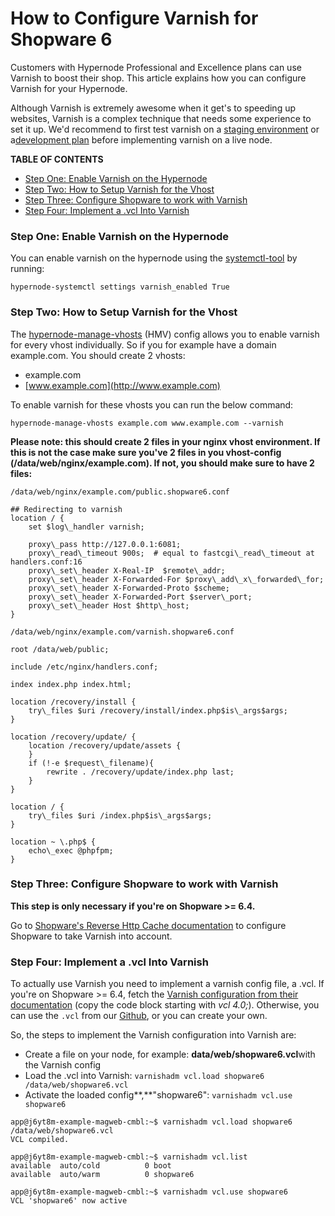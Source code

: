 <!-- Article sourced from https://support.hypernode.com/en/support/solutions/articles/48001200525-how-to-configure-varnish-for-shopware-6-->
# How to Configure Varnish for Shopware 6

Customers with Hypernode Professional and Excellence plans can use Varnish to boost their shop. This article explains how you can configure Varnish for your Hypernode.

Although Varnish is extremely awesome when it get's to speeding up websites, Varnish is a complex technique that needs some experience to set it up. We'd recommend to first test varnish on a [staging environment](https://support.hypernode.com/en/ecommerce/shopware/how-to-use-a-basic-staging-environment-with-shopware-6) or a[development plan](https://support.hypernode.com/en/hypernode/tools/how-to-use-hypernode-development-plans) before implementing varnish on a live node.


**TABLE OF CONTENTS**

* [Step One: Enable Varnish on the Hypernode](#Step-One%3A-Enable-Varnish-on-the-Hypernode)
* [Step Two: How to Setup Varnish for the Vhost](#Step-Two%3A-How-to-Setup-Varnish-for-the-Vhost)
* [Step Three: Configure Shopware to work with Varnish](#Step-Three%3A-Configure-Shopware-to-work-with-Varnish)
* [Step Four: Implement a .vcl Into Varnish](#Step-Four%3A-Implement-a-.vcl-Into-Varnish)

### Step One: Enable Varnish on the Hypernode

You can enable varnish on the hypernode using the [systemctl-tool](https://support.hypernode.com/en/hypernode/tools/how-to-use-the-hypernode-systemctl-cli-tool) by running: 

`hypernode-systemctl settings varnish_enabled True`

### Step Two: How to Setup Varnish for the Vhost

The [hypernode-manage-vhosts](https://support.hypernode.com/en/hypernode/nginx/hypernode-managed-vhosts) (HMV) config allows you to enable varnish for every vhost individually. So if you for example have a domain example.com. You should create 2 vhosts:

* example.com
* [www.example.com](http://www.example.com)

To enable varnish for these vhosts you can run the below command:

`hypernode-manage-vhosts example.com www.example.com --varnish`

**Please note: this should create 2 files in your nginx vhost environment. If this is not the case make sure you've 2 files in you vhost-config (/data/web/nginx/example.com). If not, you should make sure to have 2 files:**

`/data/web/nginx/example.com/public.shopware6.conf`

```
## Redirecting to varnish
location / {
    set $log\_handler varnish;

    proxy\_pass http://127.0.0.1:6081;
    proxy\_read\_timeout 900s;  # equal to fastcgi\_read\_timeout at handlers.conf:16
    proxy\_set\_header X-Real-IP  $remote\_addr;
    proxy\_set\_header X-Forwarded-For $proxy\_add\_x\_forwarded\_for;
    proxy\_set\_header X-Forwarded-Proto $scheme;
    proxy\_set\_header X-Forwarded-Port $server\_port;
    proxy\_set\_header Host $http\_host;
}
```
`/data/web/nginx/example.com/varnish.shopware6.conf`

```
root /data/web/public;

include /etc/nginx/handlers.conf;

index index.php index.html;

location /recovery/install {
    try\_files $uri /recovery/install/index.php$is\_args$args;
}

location /recovery/update/ {
    location /recovery/update/assets {
    }
    if (!-e $request\_filename){
        rewrite . /recovery/update/index.php last;
    }
}

location / {
    try\_files $uri /index.php$is\_args$args;
}

location ~ \.php$ {
    echo\_exec @phpfpm;
}
```
### Step Three: Configure Shopware to work with Varnish

**This step is only necessary if you're on Shopware >= 6.4.**

Go to [Shopware's Reverse Http Cache documentation](https://developer.shopware.com/docs/guides/hosting/infrastructure/reverse-http-cache) to configure Shopware to take Varnish into account.

### Step Four: Implement a .vcl Into Varnish

To actually use Varnish you need to implement a varnish config file, a .vcl. If you're on Shopware >= 6.4, fetch the [Varnish configuration from their documentation](https://developer.shopware.com/docs/guides/hosting/infrastructure/reverse-http-cache#configure-varnish) (copy the code block starting with *vcl 4.0;*). Otherwise, you can use the `.vcl` from our [Github](https://gist.github.com/hn-support/29efb2e58b18ff2ef0f25363bd02dbe9), or you can create your own.

So, the steps to implement the Varnish configuration into Varnish are:

* Create a file on your node, for example: **data/web/shopware6.vcl**with the Varnish config
* Load the .vcl into Varnish: `varnishadm vcl.load shopware6 /data/web/shopware6.vcl`
* Activate the loaded config**,**"shopware6": `varnishadm vcl.use shopware6`

```
app@j6yt8m-example-magweb-cmbl:~$ varnishadm vcl.load shopware6 /data/web/shopware6.vcl
VCL compiled.

app@j6yt8m-example-magweb-cmbl:~$ varnishadm vcl.list
available  auto/cold          0 boot
available  auto/warm          0 shopware6

app@j6yt8m-example-magweb-cmbl:~$ varnishadm vcl.use shopware6
VCL 'shopware6' now active
```
